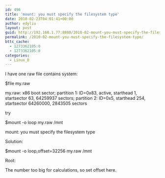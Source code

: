 ```yaml
---
id: 496
title: 'mount: you must specify the filesystem type'
date: 2010-02-23T04:01:41+00:00
author: edyliu
layout: post
guid: http://192.168.1.77:8880/2010-02-mount-you-must-specify-the-filesystem-type/
permalink: /2010-02-mount-you-must-specify-the-filesystem-type/
bttc_cache:
  - 1273362105:0
  - 1273362105:0
categories:
  - Linux_D
---
```

I have one raw file contains system:
  
$file my.raw
  
my.raw: x86 boot sector; partition 1: ID=0x83, active, starthead 1, startsector 63, 64259937 sectors; partition 2: ID=0x5, starthead 254, startsector 64260000, 2843505 sectors
  
try
  
$mount -o loop my.raw /mnt
  
mount: you must specify the filesystem type

Solution:
  
$mount -o loop,offset=32256 my.raw /mnt

Root:
  
The number too big for calculations, so set offset here.